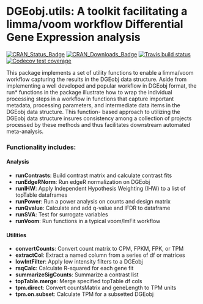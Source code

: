 # DGEobj.utils: A toolkit facilitating a limma/voom workflow Differential Gene Expression analysis

<!-- badges: start -->
[![CRAN_Status_Badge](http://www.r-pkg.org/badges/version/DGEobj.utils?color=9bc2cf)](https://cran.r-project.org/package=DGEobj.utils) 
[![CRAN_Downloads_Badge](https://cranlogs.r-pkg.org/badges/grand-total/DGEobj.utils?color=9bc2cf)](https://cran.r-project.org/package=DGEobj.utils) 
[![Travis build status](https://app.travis-ci.com/cb4ds/DGEobj.utils.svg?branch=master)](https://app.travis-ci.com/cb4ds/DGEobj.utils?branch=master)
[![Codecov test coverage](https://app.codecov.io/gh/cb4ds/DGEobj.utils/branch/master/graph/badge.svg)](https://app.codecov.io/gh/cb4ds/DGEobj.utils?branch=master)
<!-- badges: end -->

This package implements a set of utility functions to enable a limma/voom workflow capturing
the results in the DGEobj data structure. Aside from implementing a well developed and popular
workflow in DGEobj format, the run* functions in the package illustrate how to wrap the
individual processing steps in a workflow in functions that capture important metadata,
processing parameters, and intermediate data items in the DGEobj data structure. This function-
based approach to utilizing the DGEobj data structure insures consistency among a collection of
projects processed by these methods and thus facilitates downstream automated meta-analysis.

### Functionality includes: 

#### Analysis

* **runContrasts**: Build contrast matrix and calculate contrast fits
* **runEdgeRNorm**: Run edgeR normalization on DGEobj
* **runIHW**: Apply Independent Hypothesis Weighting (IHW) to a list of topTable dataframes
* **runPower**: Run a power analysis on counts and design matrix
* **runQvalue**: Calculate and add q-value and lFDR to dataframe
* **runSVA**: Test for surrogate variables
* **runVoom**: Run functions in a typical voom/lmFit workflow

#### Utilities

* **convertCounts**: Convert count matrix to CPM, FPKM, FPK, or TPM
* **extractCol**: Extract a named column from a series of df or matrices
* **lowIntFilter**: Apply low intensity filters to a DGEobj
* **rsqCalc**: Calculate R-squared for each gene fit
* **summarizeSigCounts**: Summarize a contrast list
* **topTable.merge**: Merge specified topTable df cols
* **tpm.direct**: Convert countsMatrix and geneLength to TPM units
* **tpm.on.subset**: Calculate TPM for a subsetted DGEobj
